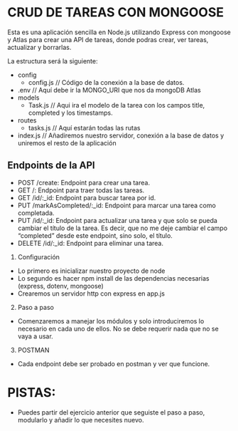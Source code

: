 # CRUD DE TAREAS CON MONGOOSE

Esta es una aplicación sencilla en Node.js utilizando Express con mongoose y Atlas para crear una API de tareas, donde podras crear, ver tareas, actualizar y borrarlas.

La estructura será la siguiente:
- config
  - config.js // Código de la conexión a la base de datos.
- .env // Aquí debe ir la MONGO_URI que nos da mongoDB Atlas
- models
  - Task.js // Aqui ira el modelo de la tarea con los campos title, completed y los timestamps.
- routes 
  - tasks.js // Aquí estarán todas las rutas
- index.js // Añadiremos nuestro servidor, conexión a la base de datos y uniremos el resto de la aplicación

## Endpoints de la API
- POST /create: Endpoint para crear una tarea.
- GET /: Endpoint para traer todas las tareas.
- GET /id/:_id: Endpoint para buscar tarea por id.
- PUT /markAsCompleted/:_id: Endpoint para marcar una tarea como completada.
- PUT /id/:_id: Endpoint para actualizar una tarea y que solo se pueda cambiar el título de la tarea. Es decir, que no me deje cambiar el campo  “completed” desde este endpoint, sino solo, el título.
- DELETE /id/:_id: Endpoint para eliminar una tarea.


1. Configuración
- Lo primero es inicializar nuestro proyecto de node
- Lo segundo es hacer npm install de las dependencias necesarias (express, dotenv, mongoose)
- Crearemos un servidor http con express en app.js

2. Paso a paso 
- Comenzaremos a manejar los módulos y solo introduciremos lo necesario en cada uno de ellos. No se debe requerir nada que no se vaya a usar.

3. POSTMAN
- Cada endpoint debe ser probado en postman y ver que funcione.


# PISTAS:
- Puedes partir del ejercicio anterior que seguiste el paso a paso, modularlo y añadir lo que necesites nuevo.
